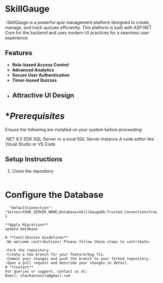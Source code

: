 # **SkillGauge**
-SkillGauge is a powerful quiz management platform designed to create, manage, and track quizzes efficiently. This platform is built with ASP.NET Core for the backend and uses modern UI practices for a seamless user experience.

## **Features**
- **Role-based Access Control**
- **Advanced Analytics**
- **Secure User Authentication**
- **Timer-based Quizzes**
- **Attractive UI Design**
  ---


# **Prerequisites*
Ensure the following are installed on your system before proceeding:

.NET 9.0 SDK 
SQL Server or a local SQL Server instance
A code editor like Visual Studio or VS Code
## **Setup Instructions**

1. Clone the repository:
   ```https://github.com/SonilalChavhan3/quiz_system.git
   
# **Configure the Database**
```"ConnectionStrings": {
  "DefaultConnection": "Server=YOUR_SERVER_NAME;Database=SkillGaugeDb;Trusted_Connection=True;MultipleActiveResultSets=true"
}

**Apply Migrations**
update-database

# **Contribution Guidelines**
-We welcome contributions! Please follow these steps to contribute:

-Fork the repository.
-Create a new branch for your feature/bug fix.
-Commit your changes and push the branch to your forked repository.
-Open a pull request and describe your changes in detail.
# **Contact**
For queries or support, contact us at:
Email: chavhansonila@gmail.com
